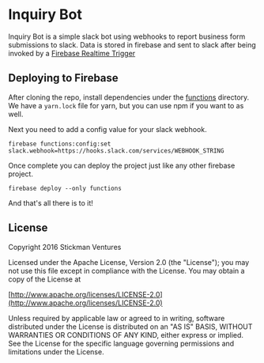 # Inquiry Bot

Inquiry Bot is a simple slack bot using webhooks to report business form
submissions to slack. Data is stored in firebase and sent to slack after
being invoked by a [Firebase Realtime
Trigger](https://firebase.google.com/docs/functions/database-events)

## Deploying to Firebase

After cloning the repo, install dependencies under the [functions](functions)
directory. We have a `yarn.lock` file for yarn, but you can use npm if you
want to as well.

Next you need to add a config value for your slack webhook.

```firebase functions:config:set slack.webhook=https://hooks.slack.com/services/WEBHOOK_STRING```

Once complete you can deploy the project just like any other firebase project.

```firebase deploy --only functions```

And that's all there is to it!

## License

Copyright 2016 Stickman Ventures

Licensed under the Apache License, Version 2.0 (the "License");
you may not use this file except in compliance with the License.
You may obtain a copy of the License at

[http://www.apache.org/licenses/LICENSE-2.0](http://www.apache.org/licenses/LICENSE-2.0)

Unless required by applicable law or agreed to in writing, software
distributed under the License is distributed on an "AS IS" BASIS,
WITHOUT WARRANTIES OR CONDITIONS OF ANY KIND, either express or implied.
See the License for the specific language governing permissions and
limitations under the License.
